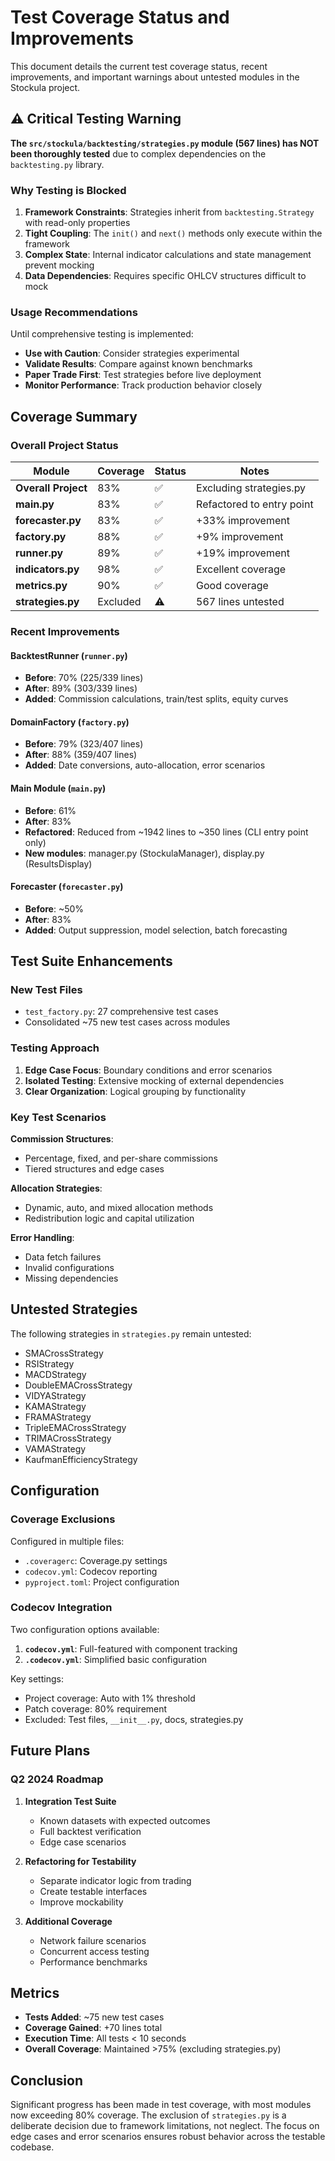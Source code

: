 # Test Coverage Status and Improvements

This document details the current test coverage status, recent improvements, and important warnings about untested modules in the Stockula project.

## ⚠️ Critical Testing Warning

**The `src/stockula/backtesting/strategies.py` module (567 lines) has NOT been thoroughly tested** due to complex dependencies on the `backtesting.py` library.

### Why Testing is Blocked

1. **Framework Constraints**: Strategies inherit from `backtesting.Strategy` with read-only properties
1. **Tight Coupling**: The `init()` and `next()` methods only execute within the framework
1. **Complex State**: Internal indicator calculations and state management prevent mocking
1. **Data Dependencies**: Requires specific OHLCV structures difficult to mock

### Usage Recommendations

Until comprehensive testing is implemented:

- **Use with Caution**: Consider strategies experimental
- **Validate Results**: Compare against known benchmarks
- **Paper Trade First**: Test strategies before live deployment
- **Monitor Performance**: Track production behavior closely

## Coverage Summary

### Overall Project Status

| Module              | Coverage | Status | Notes                   |
| ------------------- | -------- | ------ | ----------------------- |
| **Overall Project** | 83%      | ✅     | Excluding strategies.py |
| **main.py**         | 83%      | ✅     | Refactored to entry point |
| **forecaster.py**   | 83%      | ✅     | +33% improvement        |
| **factory.py**      | 88%      | ✅     | +9% improvement         |
| **runner.py**       | 89%      | ✅     | +19% improvement        |
| **indicators.py**   | 98%      | ✅     | Excellent coverage      |
| **metrics.py**      | 90%      | ✅     | Good coverage           |
| **strategies.py**   | Excluded | ⚠️     | 567 lines untested      |

### Recent Improvements

#### BacktestRunner (`runner.py`)

- **Before**: 70% (225/339 lines)
- **After**: 89% (303/339 lines)
- **Added**: Commission calculations, train/test splits, equity curves

#### DomainFactory (`factory.py`)

- **Before**: 79% (323/407 lines)
- **After**: 88% (359/407 lines)
- **Added**: Date conversions, auto-allocation, error scenarios

#### Main Module (`main.py`)

- **Before**: 61%
- **After**: 83%
- **Refactored**: Reduced from ~1942 lines to ~350 lines (CLI entry point only)
- **New modules**: manager.py (StockulaManager), display.py (ResultsDisplay)

#### Forecaster (`forecaster.py`)

- **Before**: ~50%
- **After**: 83%
- **Added**: Output suppression, model selection, batch forecasting

## Test Suite Enhancements

### New Test Files

- `test_factory.py`: 27 comprehensive test cases
- Consolidated ~75 new test cases across modules

### Testing Approach

1. **Edge Case Focus**: Boundary conditions and error scenarios
1. **Isolated Testing**: Extensive mocking of external dependencies
1. **Clear Organization**: Logical grouping by functionality

### Key Test Scenarios

**Commission Structures**:

- Percentage, fixed, and per-share commissions
- Tiered structures and edge cases

**Allocation Strategies**:

- Dynamic, auto, and mixed allocation methods
- Redistribution logic and capital utilization

**Error Handling**:

- Data fetch failures
- Invalid configurations
- Missing dependencies

## Untested Strategies

The following strategies in `strategies.py` remain untested:

- SMACrossStrategy
- RSIStrategy
- MACDStrategy
- DoubleEMACrossStrategy
- VIDYAStrategy
- KAMAStrategy
- FRAMAStrategy
- TripleEMACrossStrategy
- TRIMACrossStrategy
- VAMAStrategy
- KaufmanEfficiencyStrategy

## Configuration

### Coverage Exclusions

Configured in multiple files:

- `.coveragerc`: Coverage.py settings
- `codecov.yml`: Codecov reporting
- `pyproject.toml`: Project configuration

### Codecov Integration

Two configuration options available:

1. **`codecov.yml`**: Full-featured with component tracking
1. **`.codecov.yml`**: Simplified basic configuration

Key settings:

- Project coverage: Auto with 1% threshold
- Patch coverage: 80% requirement
- Excluded: Test files, `__init__.py`, docs, strategies.py

## Future Plans

### Q2 2024 Roadmap

1. **Integration Test Suite**

   - Known datasets with expected outcomes
   - Full backtest verification
   - Edge case scenarios

1. **Refactoring for Testability**

   - Separate indicator logic from trading
   - Create testable interfaces
   - Improve mockability

1. **Additional Coverage**

   - Network failure scenarios
   - Concurrent access testing
   - Performance benchmarks

## Metrics

- **Tests Added**: ~75 new test cases
- **Coverage Gained**: +70 lines total
- **Execution Time**: All tests < 10 seconds
- **Overall Coverage**: Maintained >75% (excluding strategies.py)

## Conclusion

Significant progress has been made in test coverage, with most modules now exceeding 80% coverage. The exclusion of `strategies.py` is a deliberate decision due to framework limitations, not neglect. The focus on edge cases and error scenarios ensures robust behavior across the testable codebase.
